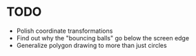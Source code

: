 # TODO

- Polish coordinate transformations
- Find out why the "bouncing balls" go below the screen edge
- Generalize polygon drawing to more than just circles

